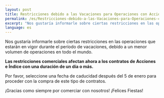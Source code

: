 ```yaml
---
layout: post
title: Restricciones debido a las Vacaciones para Operaciones con Acciones e Índice
permalink: /es/Restricciones-debido-a-las-Vacaciones-para-Operaciones-con-Acciones-e-Índice/
excerpt: "Nos gustaría informarle sobre ciertas restricciones en las operaciones que estarán en vigor durante el período de vacaciones, debido a un menor volumen de operaciones en todo el mundo..."
language: es 
---
```



Nos gustaría informarle sobre ciertas restricciones en las operaciones que estarán en vigor durante el período de vacaciones, debido a un menor volumen de operaciones en todo el mundo.

**Las restricciones comerciales afectan ahora a los contratos de Acciones e Índice con una duración de un día o más.**

Por favor, seleccione una fecha de caducidad después del 5 de enero para proceder con la compra de este tipo de contratos.

¡Gracias como siempre por comerciar con nosotros! ¡Felices Fiestas!

